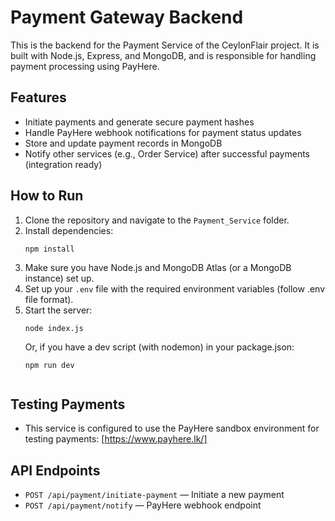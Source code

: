 # Payment Gateway Backend

This is the backend for the Payment Service of the CeylonFlair project. It is built with Node.js, Express, and MongoDB, and is responsible for handling payment processing using PayHere.

## Features
- Initiate payments and generate secure payment hashes
- Handle PayHere webhook notifications for payment status updates
- Store and update payment records in MongoDB
- Notify other services (e.g., Order Service) after successful payments (integration ready)

## How to Run
1. Clone the repository and navigate to the `Payment_Service` folder.
2. Install dependencies:
   ```
   npm install
   ```
3. Make sure you have Node.js and MongoDB Atlas (or a MongoDB instance) set up.
4. Set up your `.env` file with the required environment variables (follow .env file format).
5. Start the server:
   ```
   node index.js
   ```
   Or, if you have a dev script (with nodemon) in your package.json:
   ```
   npm run dev
   ```
   ```

## Testing Payments
- This service is configured to use the PayHere sandbox environment for testing payments: [https://www.payhere.lk/]

## API Endpoints
- `POST /api/payment/initiate-payment` — Initiate a new payment
- `POST /api/payment/notify` — PayHere webhook endpoint




